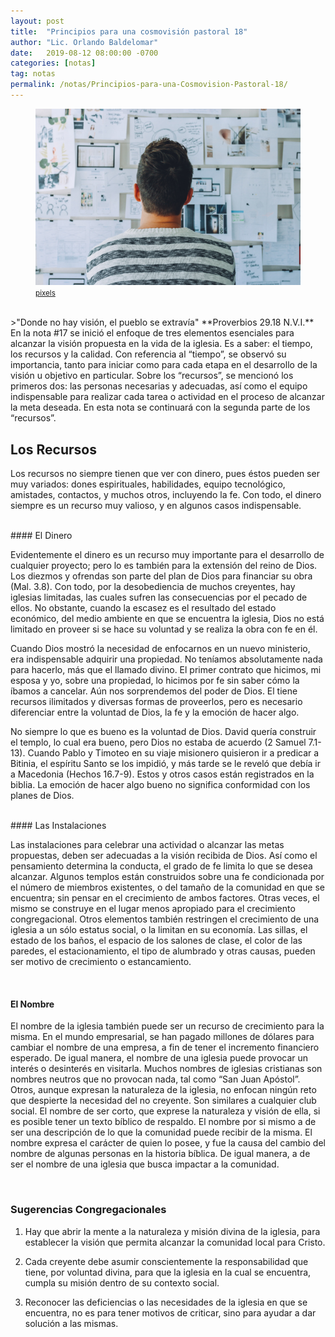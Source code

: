 ```yaml
---
layout: post
title:  "Principios para una cosmovisión pastoral 18"
author: "Lic. Orlando Baldelomar"
date:   2019-08-12 08:00:00 -0700
categories: [notas]
tag: notas
permalink: /notas/Principios-para-una-Cosmovision-Pastoral-18/
---
```

<figure>
<img src="/assets/img/cosmovision.jpeg" class="img-fluid" alt="Responsive image">
<figcaption><a href="https://www.pexels.com/"><small>pixels</small></a></figcaption>
</figure>
<br>
>"Donde no hay visión, el pueblo se extravía"
**Proverbios 29.18 N.V.I.**

<br>
En la nota #17 se inició el enfoque de tres elementos esenciales para alcanzar la visión propuesta en la vida de la iglesia. Es a saber: el tiempo, los recursos y la calidad. Con referencia al “tiempo”, se observó su importancia, tanto para iniciar como para cada etapa en el desarrollo de la visión u objetivo en particular.  Sobre los “recursos”, se mencionó los primeros dos: las personas necesarias y adecuadas, así como el equipo indispensable para realizar cada tarea o actividad en el proceso de alcanzar la meta deseada.  En esta nota se continuará con la segunda parte de los “recursos”.

<br>
<h2 class="text-center">Los Recursos</h2>

Los recursos no siempre tienen que ver con dinero,
pues éstos pueden ser muy variados: dones espirituales, habilidades, equipo tecnológico, amistades, contactos, y muchos otros, incluyendo la fe.  Con todo, el dinero siempre es un recurso muy valioso, y en algunos casos indispensable.


<br>
#### El Dinero

Evidentemente el dinero es un recurso muy importante para el desarrollo de cualquier proyecto; pero lo es también para la extensión del reino de Dios.  Los diezmos y ofrendas son parte del plan de Dios para financiar su obra (Mal. 3.8). Con todo, por la desobediencia de muchos creyentes, hay iglesias limitadas, las cuales sufren las consecuencias por el pecado de ellos. No obstante, cuando la escasez  es el resultado del estado económico, del medio ambiente en que se encuentra la iglesia, Dios no está limitado en proveer si se hace su  voluntad y se realiza la obra con fe en él.

Cuando Dios  mostró la necesidad de enfocarnos  en un nuevo ministerio, era indispensable adquirir una propiedad.  No teníamos absolutamente nada para hacerlo, más que el llamado divino.  El primer contrato que hicimos, mi esposa y yo,  sobre una propiedad, lo hicimos por fe sin saber cómo la íbamos a cancelar. Aún nos sorprendemos del poder de Dios.  El tiene recursos ilimitados  y diversas formas de proveerlos, pero es necesario diferenciar entre la voluntad de Dios, la fe y la emoción de hacer algo.

No siempre lo que es bueno es la voluntad de Dios. David quería construir el templo, lo cual era bueno, pero Dios no estaba de acuerdo (2 Samuel 7.1-13).  Cuando Pablo y Timoteo en su viaje misionero quisieron ir a predicar a  Bitinia, el espíritu Santo se los impidió, y más tarde se le reveló que debía ir a Macedonia (Hechos  16.7-9).  Estos y otros casos están registrados en la biblia.  La emoción de hacer algo bueno no significa conformidad con los planes de Dios.

<br>
#### Las Instalaciones

Las instalaciones para celebrar una actividad o alcanzar las metas propuestas, deben ser adecuadas a la visión recibida de Dios.  Así como  el pensamiento determina la conducta, el grado de fe limita lo que se desea alcanzar.  Algunos templos están construidos sobre una fe condicionada por el número de miembros existentes, o del tamaño de la comunidad en que se encuentra; sin pensar en el crecimiento de ambos factores.  Otras veces, el mismo se construye en el lugar menos apropiado para el crecimiento congregacional.  Otros elementos también restringen el crecimiento de una iglesia a un sólo estatus social, o la limitan en su economía.
Las sillas, el estado de los baños, el espacio de los salones de clase, el color de las paredes, el estacionamiento, el tipo de alumbrado y otras causas, pueden ser motivo de crecimiento o estancamiento.

<br>

#### El Nombre

El nombre de la iglesia también puede ser un recurso de crecimiento para la misma.  En el mundo empresarial, se han pagado millones de dólares para cambiar el nombre de una empresa, a fin de tener el incremento financiero esperado.  De igual manera, el nombre de una iglesia puede provocar un interés o desinterés en visitarla.  Muchos nombres de iglesias cristianas son nombres neutros que no provocan nada, tal como “San Juan Apóstol”.  Otros, aunque expresan la naturaleza de la  iglesia, no enfocan ningún reto que   despierte  la  necesidad del no creyente.  Son similares a cualquier club social.
El nombre de ser corto, que exprese la naturaleza y visión de ella, si es posible tener un texto bíblico de respaldo.  El nombre por si mismo a de ser una descripción de lo que la comunidad puede recibir de la misma.  El nombre  expresa el carácter de quien lo posee, y fue la causa del cambio del nombre de algunas personas en la historia bíblica. De igual manera, a de ser el nombre de una iglesia que busca impactar a la comunidad.

<br>

<h3 class="text-center">Sugerencias Congregacionales</h3>

1. Hay que abrir la mente a la naturaleza y misión divina de la iglesia, para establecer la visión que permita alcanzar la comunidad local para Cristo.


2. Cada creyente debe asumir conscientemente la responsabilidad que tiene, por voluntad divina, para que la iglesia en la cual se encuentra, cumpla su misión dentro de su contexto social.


3. Reconocer las deficiencias o las necesidades de la iglesia en que se encuentra, no es para tener motivos de criticar, sino para ayudar a dar solución a las mismas. 

<br>

